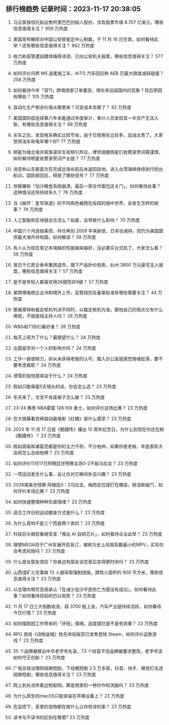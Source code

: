
## 排行榜趋势 记录时间：2023-11-17 20:38:05
  
  1. 马云家族信托拟出售阿里巴巴创始人股份，涉及股票市值 8.707 亿美元，哪些信息值得关注？ 959 万热度
    
  2. 美国宣布解除对中国公安部鉴定中心制裁，于 11 月 16 日生效，如何看待此举？还有哪些信息值得关注？ 862 万热度
    
  3. 格力称高管遭自媒体侮辱诽谤，已向公安机关报案，哪些信息值得关注？ 577 万热度
    
  4. 如何评价问界 M5 追尾施工车，AITO 汽车回应称 AEB 已最大限度减轻碰撞？ 258 万热度
    
  5. 如何看待今年「双11」跨境商家订单暴涨，增长率远超国内的现象？背后原因有哪些？ 105 万热度
    
  6. 自动化生产剩余价值从哪里来？可变成本去哪了？ 92 万热度
    
  7. 美国国防部连续第六年未能通过年度审计，审计人员发现其一半资产无法入账，有哪些信息值得关注？ 88 万热度
    
  8. 买车之后，发现电车确实比较节省，由于日常用车比较多，加油太贵了。大家觉得油车和电车哪个好? 77 万热度
    
  9. 明星为缅北电诈家族录庆生视频引热议，律师提醒明星们收费录贺词需谨慎，如何看待明星收费录贺词产业链？ 77 万热度
    
  10. 消息称山东舰首次在完成远海长航后未返回驻地，进入台湾海峡继续执行绕台航训，国防部回应，释放了哪些信号？ 77 万热度
    
  11. 世粮署称「加沙粮食系统崩溃，最后一家合作面包店关门」，如何看待此事？这种情况还将持续多久？ 76 万热度
    
  12. 当《崩坏：星穹铁道》的不同角色被困在绥园的镜中世界，会发生怎样的故事？ 74 万热度
    
  13. 人工智能和区块链会合流么？如是，会导致什么影响？ 70 万热度
    
  14. 中国六个月连抛美债，持仓再创 2009 年来新低，日本也减持，现仍为美国国债最大海外持有国，如何解读？ 59 万热度
    
  15. 有人认为现在笔记本电脑的性能越来越好，没必要买台式机了，大家怎么看？ 58 万热度
    
  16. 昔日千亿房企泰禾集团退市，旗下产品折价拍卖，杭州 3800 万元豪宅无人接盘，哪些信息值得关注？ 57 万热度
    
  17. 是不是年轻人都喜欢用26键而非9键？ 57 万热度
    
  18. 某跨境电商企业冲刺境外上市，监管规则及备案标准有哪些需要关注？ 44 万热度
    
  19. 那维莱特和裁定枢机判决不同时，以裁定枢机为准，那他自己的观点又有什么用呢，不就是纯主持人吗？ 28 万热度
    
  20. WBG和T1你们看好谁？ 26 万热度
    
  21. 每天上班为了什么？最期望什么？ 24 万热度
    
  22. 出国留学对一个人的影响大吗？ 24 万热度
    
  23. 工作一直很努力，却从未获得老板的认可，踏入办公室就感觉情绪低落，要不要考虑离职？ 24 万热度
    
  24. 滑雪的愉悦感来自于什么？ 24 万热度
    
  25. 假如只能保留5支镜头的话，你会怎么选？ 23 万热度
    
  26. 冬天来了，宝宝不肯盖被子怎么破？ 23 万热度
    
  27. 23-24 赛季 NBA雷霆 128:109 勇士，如何评价这场比赛？ 23 万热度
    
  28. 在大银幕看宫崎骏动画电影《红猪》是什么感受？ 23 万热度
    
  29. 2023 年 11 月 17 日是《甄嬛传》播出 12 周年纪念日，为什么到现在你还在刷《甄嬛传》？ 23 万热度
    
  30. 假如周瑜和诸葛亮都是你的主力干将，不分伯仲。如果你是老板，年底表彰大会将怎么总结他俩？ 23 万热度
    
  31. 如何评价11月17日阿根廷世预赛主场0-2不敌乌拉圭？ 23 万热度
    
  32. 一项运动发生什么事，会让你对它瞬间失去兴趣？ 23 万热度
    
  33. 2026南美世预赛  阿根廷0：2乌拉圭，梅西定位球打在横梁，努涅斯破门，如何评价本场比赛？ 23 万热度
    
  34. 如何快速整理种种负面情绪？ 23 万热度
    
  35. 适合工作日的运动健身方式是什么？ 23 万热度
    
  36. 为什么音响不是三个而是两个卖的？ 23 万热度
    
  37. 科技巨头微软重磅官宣「推出 AI 自研芯片」，如何看待企业此举？ 23 万热度
    
  38. 理想MEGA将于广州车展开启盲订，被称为史上风阻系数最小的MPV，买车你会考虑风阻吗？ 23 万热度
    
  39. 什么是女朋友效应？你身边有朋友谈恋爱后变得更时尚吗？ 23 万热度
    
  40. 山西煤矿火灾事故 13 人被采取强制措施，建筑火面积约 900 平方米，哪些信息值得关注？ 23 万热度
    
  41. 以总理内塔尼亚胡承认「在减少加沙平民伤亡方面没有成功」，如何看待此事？如何看待目前的巴以局势？ 23 万热度
    
  42. 11 月 17 日三大指数收涨，超 3700 股上涨，汽车产业链持续活跃，如何看待今日行情？ 23 万热度
    
  43. 如何摆脱因工作带来的「厌班」情绪，适度摆烂是不是有效果？ 23 万热度
    
  44. RPG 游戏《动物迷城》抢先体验版现已发售登陆 Steam，如何评价这款游戏？ 23 万热度
    
  45. 55 个品牌被移出中华老字号名录，73 个经营不佳品牌被要求整改，老字号该如何守正创新？ 23 万热度
    
  46. 广电总局治理网络微短剧，下线微短剧 2.5 万多部，抖音、快手、微信打击违规微短剧，哪些信息值得关注？ 23 万热度
    
  47. 网上到处流传着边牧聪明，算是商家的一种炒作和洗脑吗？ 23 万热度
    
  48. 为什么原生的macOS只能安装在苹果设备上？ 23 万热度
    
  49. 在监控下，家里的宠物都在做什么让你惊讶的事？ 23 万热度
    
  50. 读书与不读书的区别在哪里? 23 万热度
    